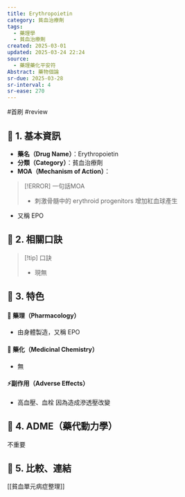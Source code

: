 ```yaml
---
title: Erythropoietin
category: 貧血治療劑
tags:
  - 藥理學
  - 貧血治療劑
created: 2025-03-01
updated: 2025-03-24 22:24
source:
  - 藥理藥化平安符
Abstract: 藥物個論
sr-due: 2025-03-28
sr-interval: 4
sr-ease: 270
---
```

#首刷 #review 
## 🔹 1. 基本資訊
- **藥名（Drug Name）**：Erythropoietin
- **分類（Category）**：貧血治療劑
- **MOA（Mechanism of Action）**：
> [!ERROR] 一句話MOA
> - 刺激骨髓中的 erythroid progenitors 增加紅血球產生
- 又稱 EPO
## 🔹 2. 相關口訣
> [!tip] 口訣
> - 現無

## 🔹 3. 特色
#### 🧪 藥理（Pharmacology）


- 由身體製造，又稱 EPO

#### 🧬 藥化（Medicinal Chemistry）
- 無


#### ⚡副作用（Adverse Effects）
- 高血壓、血栓 因為造成滲透壓改變


## 🔹 4. ADME（藥代動力學）
 不重要
## 🔹 5. 比較、連結

[[貧血單元病症整理]]